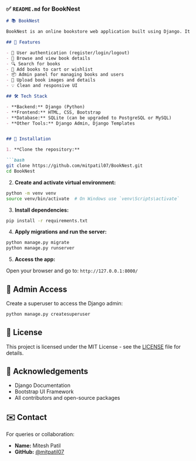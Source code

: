 ### ✅ `README.md` for BookNest

```markdown
# 📚 BookNest

BookNest is an online bookstore web application built using Django. It allows users to browse, search, and manage books through a clean and intuitive interface. The project is designed to demonstrate full-stack development with a focus on backend logic, database integration, and user authentication.

## 🚀 Features

- 🔐 User authentication (register/login/logout)
- 📖 Browse and view book details
- 🔍 Search for books
- 🛒 Add books to cart or wishlist
- 📦 Admin panel for managing books and users
- 📂 Upload book images and details
- 💡 Clean and responsive UI

## 🛠️ Tech Stack

- **Backend:** Django (Python)
- **Frontend:** HTML, CSS, Bootstrap
- **Database:** SQLite (can be upgraded to PostgreSQL or MySQL)
- **Other Tools:** Django Admin, Django Templates


## 📂 Installation

1. **Clone the repository:**

```bash
git clone https://github.com/mitpatil07/BookNest.git
cd BookNest
```

2. **Create and activate virtual environment:**

```bash
python -m venv venv
source venv/bin/activate  # On Windows use `venv\Scripts\activate`
```

3. **Install dependencies:**

```bash
pip install -r requirements.txt
```

4. **Apply migrations and run the server:**

```bash
python manage.py migrate
python manage.py runserver
```

5. **Access the app:**

Open your browser and go to: `http://127.0.0.1:8000/`

## 👤 Admin Access

Create a superuser to access the Django admin:

```bash
python manage.py createsuperuser
```

## 📃 License

This project is licensed under the MIT License - see the [LICENSE](LICENSE) file for details.

## 🙏 Acknowledgements

- Django Documentation
- Bootstrap UI Framework
- All contributors and open-source packages

## ✉️ Contact

For queries or collaboration:
- **Name:** Mitesh Patil
- **GitHub:** [@mitpatil07](https://github.com/mitpatil07)
